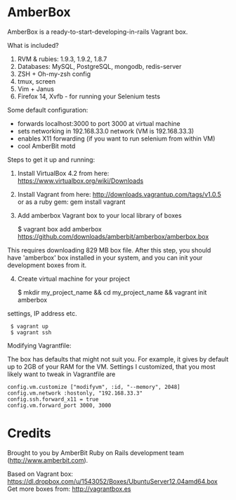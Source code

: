 AmberBox
========

AmberBox is a ready-to-start-developing-in-rails Vagrant box.

What is included?

1. RVM & rubies: 1.9.3, 1.9.2, 1.8.7
2. Databases: MySQL, PostgreSQL, mongodb, redis-server
3. ZSH + Oh-my-zsh config
4. tmux, screen
5. Vim + Janus
6. Firefox 14, Xvfb - for running your Selenium tests

Some default configuration:
- forwards localhost:3000 to port 3000 at virtual machine
- sets networking in 192.168.33.0 network (VM is 192.168.33.3)
- enables X11 forwarding (if you want to run selenium from within VM)
- cool AmberBit motd

Steps to get it up and running:

1. Install VirtualBox 4.2 from here: https://www.virtualbox.org/wiki/Downloads
2. Install Vagrant from here:
http://downloads.vagrantup.com/tags/v1.0.5  or as a ruby gem: gem
install vagrant
3. Add amberbox Vagrant box to your local library of boxes

    $ vagrant box add amberbox https://github.com/downloads/amberbit/amberbox/amberbox.box    

This requires downloading 829 MB box file. After this step, you should   
have 'amberbox' box installed in your system, and you can init
your development boxes from it.

4. Create virtual machine for your project


     $ mkdir my_project_name && cd my_project_name && vagrant init amberbox
    

settings, IP address etc.

     $ vagrant up
     $ vagrant ssh

Modifying Vagrantfile:

The box has defaults that might not suit you. For example, it gives by
default up to 2GB of your RAM for the VM. Settings I customized, that
you most likely want to tweak in Vagrantfile are

    config.vm.customize ["modifyvm", :id, "--memory", 2048]
    config.vm.network :hostonly, "192.168.33.3"
    config.ssh.forward_x11 = true
    config.vm.forward_port 3000, 3000
    
    
Credits
=======

Brought to you by AmberBit Ruby on Rails development team (http://www.amberbit.com).

Based on Vagrant box: https://dl.dropbox.com/u/1543052/Boxes/UbuntuServer12.04amd64.box
Get more boxes from: http://vagrantbox.es
